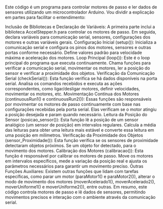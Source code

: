 Este código é um programa para controlar motores de passo e ler dados de sensores utilizando um microcontrolador Arduino. Vou dividir a explicação em partes para facilitar o entendimento:

Inclusão de Bibliotecas e Declaração de Variáveis:
A primeira parte inclui a biblioteca AccelStepper.h para controlar os motores de passo.
Em seguida, declara variáveis para comunicação serial, sensores, configurações dos motores e outras variáveis gerais.
Configuração Inicial (setup()):
Inicializa a comunicação serial e configura os pinos dos motores, sensores e outras portas conforme necessário.
Define valores padrão para velocidade máxima e aceleração dos motores.
Loop Principal (loop()):
Este é o loop principal do programa que executa continuamente.
Chama funções para verificar a comunicação serial, movimentar os motores, ler a posição do sensor e verificar a proximidade dos objetos.
Verificação da Comunicação Serial (checkSerial()):
Esta função verifica se há dados disponíveis na porta serial.
Analisa os comandos recebidos e executa as ações correspondentes, como ligar/desligar motores, definir velocidades, movimentar os motores, etc.
Movimentação Contínua dos Motores (continuousRun1() e continuousRun2()):
Essas funções são responsáveis por movimentar os motores de passo continuamente com base nas configurações recebidas pela porta serial.
Elas verificam se o motor atingiu a posição desejada e param quando necessário.
Leitura da Posição do Sensor (posicao_sensor()):
Esta função lê a posição de um sensor analógico (um sensor de posição) em intervalos regulares.
Calcula a média das leituras para obter uma leitura mais estável e converte essa leitura em uma posição em milímetros.
Verificação da Proximidade dos Objetos (sensor_Proximidade()):
Esta função verifica se os sensores de proximidade detectaram objetos próximos.
Se um objeto for detectado, para o movimento dos motores.
Calibração dos Motores (calibracao()):
Esta função é responsável por calibrar os motores de passo.
Move os motores em intervalos específicos, mede a variação da posição real e ajusta os parâmetros necessários para garantir um movimento preciso.
Outras Funções Auxiliares:
Existem outras funções que lidam com tarefas específicas, como parar um motor (paraMotor1() e paraMotor2()), alterar o modo de movimento dos motores (moverAcelerado1(), moverAcelerado2(), moverUniforme1() e moverUniforme2()), entre outras.
Em resumo, este código controla motores de passo e lê dados de sensores, permitindo movimentos precisos e interação com o ambiente através da comunicação serial.
